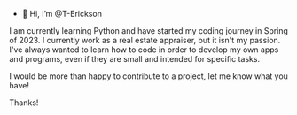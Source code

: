 - 👋 Hi, I’m @T-Erickson

I am currently learning Python and have started my coding journey in Spring of 2023. I currently work as a real estate appraiser, but it isn't my passion.
I've always wanted to learn how to code in order to develop my own apps and programs, even if they are small and intended for specific tasks. 

I would be more than happy to contribute to a project, let me know what you have! 

Thanks! 

<!---
T-Erickson/T-Erickson is a ✨ special ✨ repository because its `README.md` (this file) appears on your GitHub profile.
You can click the Preview link to take a look at your changes.
--->
